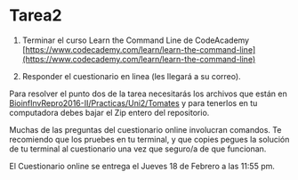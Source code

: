 # Tarea2

1) Terminar el curso Learn the Command Line de CodeAcademy [https://www.codecademy.com/learn/learn-the-command-line](https://www.codecademy.com/learn/learn-the-command-line)

2) Responder el cuestionario en linea (les llegará a su correo).

Para resolver el punto dos de la tarea necesitarás los archivos que están en [BioinfInvRepro2016-II/Practicas/Uni2/Tomates](https://github.com/AliciaMstt/BioinfInvRepro2016-II/tree/master/Practicas/Uni2/Tomates) y para tenerlos en tu computadora debes bajar el Zip entero del repositorio. 

Muchas de las preguntas del cuestionario online involucran comandos. Te recomiendo que los pruebes en tu terminal, y que copies pegues la solución de tu terminal al cuestionario una vez que seguro/a de que funcionan. 

El Cuestionario online se entrega el Jueves 18 de Febrero a las 11:55 pm.